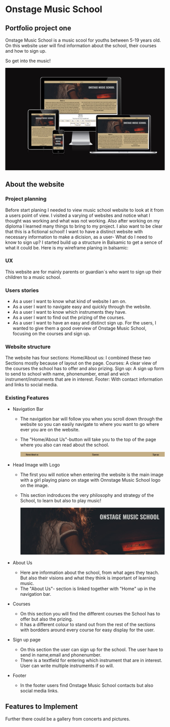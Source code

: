 # Onstage Music School
## Portfolio project one
 Onstage Music School is a music scool for youths between 5-19 years old. On this website user will find information about the school, their courses and how to sign up.

So get into the music!

![The responsive image.](https://github.com/jlindeloef/onstage-music-school/blob/main/assets/images/screenshotresponsive.jpg)

## About the website
### Project planning
Before start planing I needed to view music school website to look at it from a users point of view.
I visited a varying of websites and notice what I thought was working and what was not working. Also after working on my diploma I learned many things to bring to my project.
I also want to be clear that this is a fictional school! I want to have a distinct website with necessary information to make a dicision, as a user- What do I need to know to sign up?
I started build up a structure in Balsamic to get a sence of what it could be. Here is my wireframe planing in balsamic:

### UX
This website are for mainly parents or guardian´s who want to sign up their children to a music school.

### Users stories
- As a user I want to know what kind of website I am on.
- As a user I want to navigate easy and quickly through the website.
- As a user I want to know which instruments they have.
- As a user I want to find out the prizing of the courses.
- As a user I want to have an easy and distinct sign up.
For the users, I wanted to give them a good overview of Onstage Music School, focusing on the courses and sign up.

### Website structure
The website has four sections:
Home/About us: I combined these two Sections mostly because of layout on the page. 
Courses: A clear view of the courses the school has to offer and also prizing.
Sign up: A sign up form to send to school with name, phonenumber, email and wich instrument/instruments that are in interest.
Footer: With contact information and links to social media.





### Existing Features

+ Navigation Bar
  - The navigation bar will follow you when you scroll down through the website so you can easily navigate to where you want to go where ever you are on the website.
  - The "Home/About Us"-button will take you to the top of the page where you also can read about the school.
    
    ![The Navigation bar.](https://github.com/jlindeloef/onstage-music-school/blob/main/assets/images/navigationbar.jpg)

+ Head Image with Logo
  - The first you will notice when entering the website is the main image with a girl playing piano on stage with Onnstage Music School logo on the image.
  - This section indroduces the very philosophy and strategy of the School, to learn but also to play music!

      ![The logo with image.](https://github.com/jlindeloef/onstage-music-school/blob/main/assets/images/logo.png)
+ About Us
  - Here are information about the school, from what ages they teach. But also their visions and what they think is important of learning music.
  - The "About Us"- section is linked together with "Home" up in the navigation bar. 
+ Courses
  - On this section you will find the different courses the School has to offer but also the prizing.
  - It has a different colour to stand out from the rest of the sections with bordders around every course for easy display for the user.
+ Sign up page
  - On this section the user can sign up for the school. The user have to send in name,email and phonenumber.
  - There is a textfield for entering which instrument that are in interest. User can write multiple instruments if so will.
+ Footer
  - In the footer users find Onstage Music School contacts but also social media links.
## Features to Implement
Further there could be a gallery from concerts and pictures.



